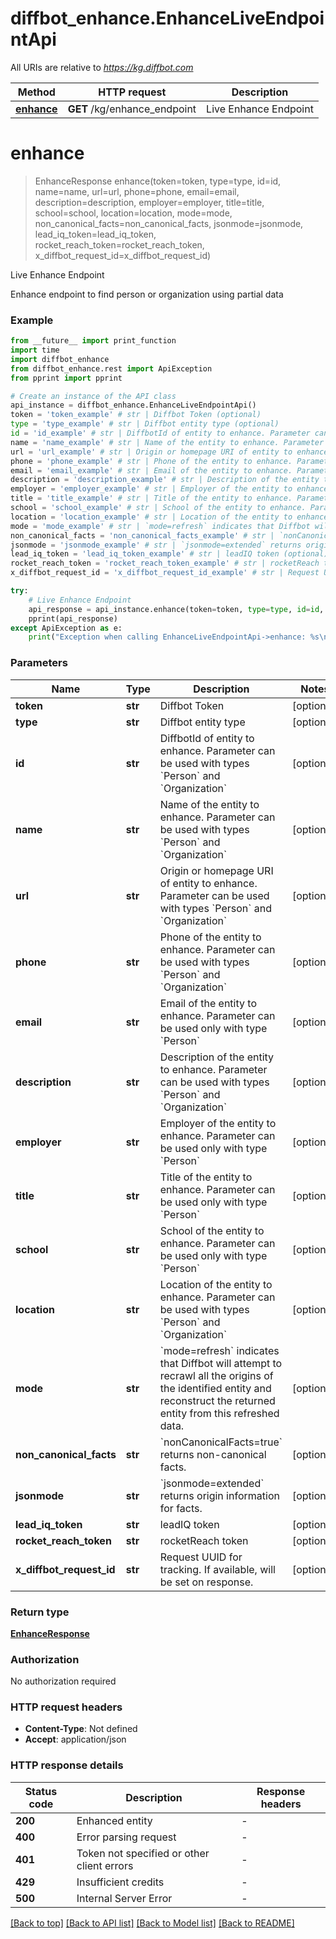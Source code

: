 # diffbot_enhance.EnhanceLiveEndpointApi

All URIs are relative to *https://kg.diffbot.com*

Method | HTTP request | Description
------------- | ------------- | -------------
[**enhance**](EnhanceLiveEndpointApi.md#enhance) | **GET** /kg/enhance_endpoint | Live Enhance Endpoint


# **enhance**
> EnhanceResponse enhance(token=token, type=type, id=id, name=name, url=url, phone=phone, email=email, description=description, employer=employer, title=title, school=school, location=location, mode=mode, non_canonical_facts=non_canonical_facts, jsonmode=jsonmode, lead_iq_token=lead_iq_token, rocket_reach_token=rocket_reach_token, x_diffbot_request_id=x_diffbot_request_id)

Live Enhance Endpoint

Enhance endpoint to find person or organization using partial data

### Example

```python
from __future__ import print_function
import time
import diffbot_enhance
from diffbot_enhance.rest import ApiException
from pprint import pprint

# Create an instance of the API class
api_instance = diffbot_enhance.EnhanceLiveEndpointApi()
token = 'token_example' # str | Diffbot Token (optional)
type = 'type_example' # str | Diffbot entity type (optional)
id = 'id_example' # str | DiffbotId of entity to enhance. Parameter can be used with types `Person` and `Organization` (optional)
name = 'name_example' # str | Name of the entity to enhance. Parameter can be used with types `Person` and `Organization` (optional)
url = 'url_example' # str | Origin or homepage URI of entity to enhance. Parameter can be used with types `Person` and `Organization` (optional)
phone = 'phone_example' # str | Phone of the entity to enhance. Parameter can be used with types `Person` and `Organization` (optional)
email = 'email_example' # str | Email of the entity to enhance. Parameter can be used only with type `Person` (optional)
description = 'description_example' # str | Description of the entity to enhance. Parameter can be used with types `Person` and `Organization` (optional)
employer = 'employer_example' # str | Employer of the entity to enhance. Parameter can be used only with type `Person` (optional)
title = 'title_example' # str | Title of the entity to enhance. Parameter can be used only with type `Person` (optional)
school = 'school_example' # str | School of the entity to enhance. Parameter can be used only with type `Person` (optional)
location = 'location_example' # str | Location of the entity to enhance. Parameter can be used with types `Person` and `Organization` (optional)
mode = 'mode_example' # str | `mode=refresh` indicates that Diffbot will attempt to recrawl all the origins of the identified entity and reconstruct the returned entity from this refreshed data. (optional)
non_canonical_facts = 'non_canonical_facts_example' # str | `nonCanonicalFacts=true` returns non-canonical facts. (optional)
jsonmode = 'jsonmode_example' # str | `jsonmode=extended` returns origin information for facts. (optional)
lead_iq_token = 'lead_iq_token_example' # str | leadIQ token (optional)
rocket_reach_token = 'rocket_reach_token_example' # str | rocketReach token (optional)
x_diffbot_request_id = 'x_diffbot_request_id_example' # str | Request UUID for tracking. If available, will be set on response. (optional)

try:
    # Live Enhance Endpoint
    api_response = api_instance.enhance(token=token, type=type, id=id, name=name, url=url, phone=phone, email=email, description=description, employer=employer, title=title, school=school, location=location, mode=mode, non_canonical_facts=non_canonical_facts, jsonmode=jsonmode, lead_iq_token=lead_iq_token, rocket_reach_token=rocket_reach_token, x_diffbot_request_id=x_diffbot_request_id)
    pprint(api_response)
except ApiException as e:
    print("Exception when calling EnhanceLiveEndpointApi->enhance: %s\n" % e)
```

### Parameters

Name | Type | Description  | Notes
------------- | ------------- | ------------- | -------------
 **token** | **str**| Diffbot Token | [optional] 
 **type** | **str**| Diffbot entity type | [optional] 
 **id** | **str**| DiffbotId of entity to enhance. Parameter can be used with types &#x60;Person&#x60; and &#x60;Organization&#x60; | [optional] 
 **name** | **str**| Name of the entity to enhance. Parameter can be used with types &#x60;Person&#x60; and &#x60;Organization&#x60; | [optional] 
 **url** | **str**| Origin or homepage URI of entity to enhance. Parameter can be used with types &#x60;Person&#x60; and &#x60;Organization&#x60; | [optional] 
 **phone** | **str**| Phone of the entity to enhance. Parameter can be used with types &#x60;Person&#x60; and &#x60;Organization&#x60; | [optional] 
 **email** | **str**| Email of the entity to enhance. Parameter can be used only with type &#x60;Person&#x60; | [optional] 
 **description** | **str**| Description of the entity to enhance. Parameter can be used with types &#x60;Person&#x60; and &#x60;Organization&#x60; | [optional] 
 **employer** | **str**| Employer of the entity to enhance. Parameter can be used only with type &#x60;Person&#x60; | [optional] 
 **title** | **str**| Title of the entity to enhance. Parameter can be used only with type &#x60;Person&#x60; | [optional] 
 **school** | **str**| School of the entity to enhance. Parameter can be used only with type &#x60;Person&#x60; | [optional] 
 **location** | **str**| Location of the entity to enhance. Parameter can be used with types &#x60;Person&#x60; and &#x60;Organization&#x60; | [optional] 
 **mode** | **str**| &#x60;mode&#x3D;refresh&#x60; indicates that Diffbot will attempt to recrawl all the origins of the identified entity and reconstruct the returned entity from this refreshed data. | [optional] 
 **non_canonical_facts** | **str**| &#x60;nonCanonicalFacts&#x3D;true&#x60; returns non-canonical facts. | [optional] 
 **jsonmode** | **str**| &#x60;jsonmode&#x3D;extended&#x60; returns origin information for facts. | [optional] 
 **lead_iq_token** | **str**| leadIQ token | [optional] 
 **rocket_reach_token** | **str**| rocketReach token | [optional] 
 **x_diffbot_request_id** | **str**| Request UUID for tracking. If available, will be set on response. | [optional] 

### Return type

[**EnhanceResponse**](EnhanceResponse.md)

### Authorization

No authorization required

### HTTP request headers

 - **Content-Type**: Not defined
 - **Accept**: application/json

### HTTP response details
| Status code | Description | Response headers |
|-------------|-------------|------------------|
**200** | Enhanced entity |  -  |
**400** | Error parsing request |  -  |
**401** | Token not specified or other client errors |  -  |
**429** | Insufficient credits |  -  |
**500** | Internal Server Error |  -  |

[[Back to top]](#) [[Back to API list]](../README.md#documentation-for-api-endpoints) [[Back to Model list]](../README.md#documentation-for-models) [[Back to README]](../README.md)

